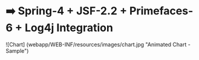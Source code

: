 # :arrow_right: Spring-4 + JSF-2.2 + Primefaces-6 + Log4j Integration

![Chart] (webapp/WEB-INF/resources/images/chart.jpg "Animated Chart -Sample")

